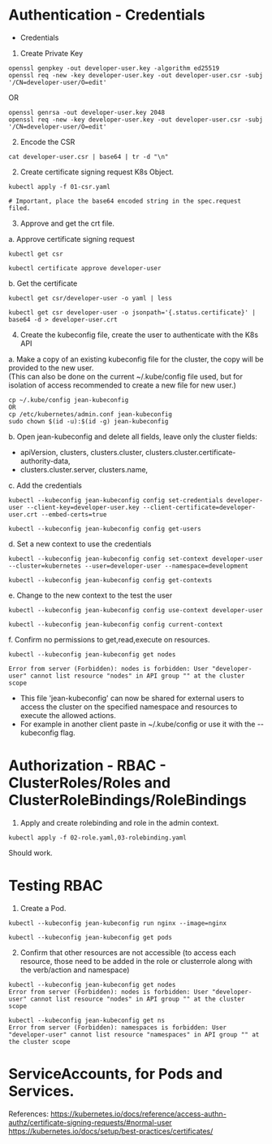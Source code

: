 # Authentication -  Credentials 
  
* Credentials  
1. Create Private Key  
```
openssl genpkey -out developer-user.key -algorithm ed25519
openssl req -new -key developer-user.key -out developer-user.csr -subj '/CN=developer-user/O=edit'
```
  OR
  
```
openssl genrsa -out developer-user.key 2048
openssl req -new -key developer-user.key -out developer-user.csr -subj '/CN=developer-user/O=edit'
```
  
2. Encode the CSR 
```
cat developer-user.csr | base64 | tr -d "\n"
```

2. Create certificate signing request K8s Object. 
``` 
kubectl apply -f 01-csr.yaml

# Important, place the base64 encoded string in the spec.request filed.
```
  

3. Approve and get the crt file. 

a. Approve certificate signing request  
```
kubectl get csr  

kubectl certificate approve developer-user
```
  
b. Get the certificate  
```
kubectl get csr/developer-user -o yaml | less
```
```
kubectl get csr developer-user -o jsonpath='{.status.certificate}' | base64 -d > developer-user.crt
```
    
4. Create the kubeconfig file, create the user to authenticate with the K8s API  


a. Make a copy of an existing kubeconfig file for the cluster, the copy will be provided to the new user.  
(This can also be done on the current ~/.kube/config file used, but for isolation of access recommended to create a new file for new user.)
```
cp ~/.kube/config jean-kubeconfig
OR
cp /etc/kubernetes/admin.conf jean-kubeconfig
sudo chown $(id -u):$(id -g) jean-kubeconfig
```

b. Open jean-kubeconfig and delete all fields, leave only the cluster fields:  
- apiVersion, clusters, clusters.cluster, clusters.cluster.certificate-authority-data,  
- clusters.cluster.server, clusters.name, 


c. Add the credentials
```
kubectl --kubeconfig jean-kubeconfig config set-credentials developer-user --client-key=developer-user.key --client-certificate=developer-user.crt --embed-certs=true
```  
```
kubectl --kubeconfig jean-kubeconfig config get-users
```
  
d. Set a new context to use the credentials  
```
kubectl --kubeconfig jean-kubeconfig config set-context developer-user --cluster=kubernetes --user=developer-user --namespace=development
```
```
kubectl --kubeconfig jean-kubeconfig config get-contexts
```
  
e. Change to the new context to the test the user
```
kubectl --kubeconfig jean-kubeconfig config use-context developer-user
```
```
kubectl --kubeconfig jean-kubeconfig config current-context
```


f. Confirm no permissions to get,read,execute on resources.
```
kubectl --kubeconfig jean-kubeconfig get nodes  
  
Error from server (Forbidden): nodes is forbidden: User "developer-user" cannot list resource "nodes" in API group "" at the cluster scope
```

- This file 'jean-kubeconfig' can now be shared for external users to access the cluster on the specified namespace and resources to execute the allowed actions.  
- For example in another client paste in ~/.kube/config or use it with the --kubeconfig flag.

# Authorization - RBAC - ClusterRoles/Roles and ClusterRoleBindings/RoleBindings  

1. Apply and create rolebinding and role in the admin context.
```
kubectl apply -f 02-role.yaml,03-rolebinding.yaml
```

Should work.

# Testing RBAC

1. Create a Pod.
```
kubectl --kubeconfig jean-kubeconfig run nginx --image=nginx
  
kubectl --kubeconfig jean-kubeconfig get pods
```

2. Confirm that other resources are not accessible (to access each resource, those need to be added in the role or clusterrole along with the verb/action and namespace)

```
kubectl --kubeconfig jean-kubeconfig get nodes  
Error from server (Forbidden): nodes is forbidden: User "developer-user" cannot list resource "nodes" in API group "" at the cluster scope  
  
kubectl --kubeconfig jean-kubeconfig get ns  
Error from server (Forbidden): namespaces is forbidden: User "developer-user" cannot list resource "namespaces" in API group "" at the cluster scope
```

# ServiceAccounts, for Pods and Services.


References:
https://kubernetes.io/docs/reference/access-authn-authz/certificate-signing-requests/#normal-user  
https://kubernetes.io/docs/setup/best-practices/certificates/